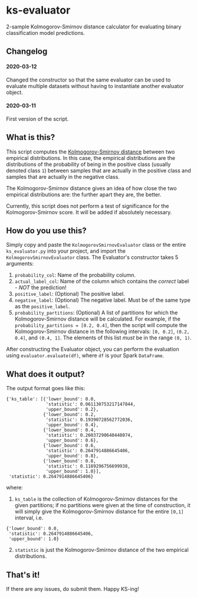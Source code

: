 # ks-evaluator
2-sample Kolmogorov-Smirnov distance calculator for evaluating binary classification model predictions.

## Changelog

#### 2020-03-12
Changed the constructor so that the same evaluator can be used to evaluate multiple datasets without having to instantiate another evaluator object.

#### 2020-03-11
First version of the script.

## What is this?
This script computes the [Kolmogorov-Smirnov distance](https://en.wikipedia.org/wiki/Kolmogorov%E2%80%93Smirnov_test#Two-sample_Kolmogorov%E2%80%93Smirnov_test) between two empirical distributions. In this case, the empirical distributions are the distributions of the probability of being in the positive class (usually denoted class `1`) between samples that are actually in the positive class and samples that are actually in the negative class.

The Kolmogorov-Smirnov distance gives an idea of how close the two empirical distributions are: the further apart they are, the better.

Currently, this script does not perform a test of significance for the Kolmogorov-Smirnov score. It will be added if absolutely necessary.

## How do you use this?
Simply copy and paste the `KolmogorovSmirnovEvaluator` class or the entire `ks_evaluator.py` into your project, and import the `KolmogorovSmirnovEvaluator` class. The Evaluator's constructor takes 5 arguments:
1. `probability_col`: Name of the probability column.
1. `actual_label_col`: Name of the column which contains the *correct* label - *NOT* the prediction!
1. `positive_label`: (Optional) The positive label.
1. `negative_label`: (Optional) The negative label. Must be of the same type as the `positive_label`.
1. `probability_partitions`: (Optional) A list of partitions for which the Kolmogorov-Smirnov distance will be calculated. For example, if the `probability_partitions = [0.2, 0.4]`, then the script will compute the Kolmogorov-Smirnov distance in the following intervals: `[0, 0.2]`, `(0.2, 0.4]`, and `(0.4, 1]`. The elements of this list *must* be in the range `(0, 1)`.

After constructing the Evaluator object, you can perform the evaluation using `evaluator.evaluate(df)`, where `df` is your Spark `DataFrame`.

## What does it output?
The output format goes like this:
```
{'ks_table': [{'lower_bound': 0.0,
               'statistic': 0.061130753217147844,
               'upper_bound': 0.2},
              {'lower_bound': 0.2,
               'statistic': 0.19390728562772036,
               'upper_bound': 0.4},
              {'lower_bound': 0.4,
               'statistic': 0.26037290640448074,
               'upper_bound': 0.6},
              {'lower_bound': 0.6,
               'statistic': 0.2647914886645406,
               'upper_bound': 0.8},
              {'lower_bound': 0.8,
               'statistic': 0.1189296756699938,
               'upper_bound': 1.0}],
 'statistic': 0.2647914886645406}
```
where:
1. `ks_table` is the collection of Kolmogorov-Smirnov distances for the given partitions; if no partitions were given at the time of construction, it will simply give the Kolmogorov-Smirnov distance for the entire `[0,1]` interval, i.e.
```
{'lower_bound': 0.0,
 'statistic': 0.2647914886645406,
 'upper_bound': 1.0}
```
2. `statistic` is just the Kolmogorov-Smirnov distance of the two empirical distributions.

## That's it!
If there are any issues, do submit them. Happy KS-ing!
